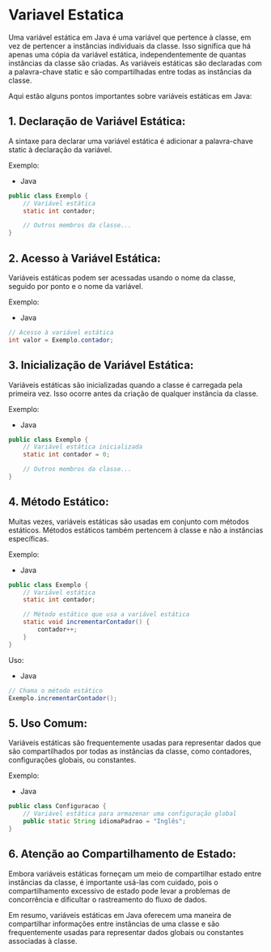 # Variavel Estatica

Uma variável estática em Java é uma variável que pertence à classe, em vez de pertencer a instâncias individuais da classe. Isso significa que há apenas uma cópia da variável estática, independentemente de quantas instâncias da classe são criadas. As variáveis estáticas são declaradas com a palavra-chave static e são compartilhadas entre todas as instâncias da classe.

Aqui estão alguns pontos importantes sobre variáveis estáticas em Java:

## 1. Declaração de Variável Estática:

A sintaxe para declarar uma variável estática é adicionar a palavra-chave static à declaração da variável.

Exemplo:
- Java

```java
public class Exemplo {
    // Variável estática
    static int contador;

    // Outros membros da classe...
}
```

## 2. Acesso à Variável Estática:

Variáveis estáticas podem ser acessadas usando o nome da classe, seguido por ponto e o nome da variável.

Exemplo:
- Java

```java
// Acesso à variável estática
int valor = Exemplo.contador;
```

## 3. Inicialização de Variável Estática:

Variáveis estáticas são inicializadas quando a classe é carregada pela primeira vez. Isso ocorre antes da criação de qualquer instância da classe.

Exemplo:
- Java

```java
public class Exemplo {
    // Variável estática inicializada
    static int contador = 0;

    // Outros membros da classe...
}
```

## 4. Método Estático:

Muitas vezes, variáveis estáticas são usadas em conjunto com métodos estáticos. Métodos estáticos também pertencem à classe e não a instâncias específicas.

Exemplo:
- Java

```java
public class Exemplo {
    // Variável estática
    static int contador;

    // Método estático que usa a variável estática
    static void incrementarContador() {
        contador++;
    }
}
```

Uso:

- Java

```java
// Chama o método estático
Exemplo.incrementarContador();
```

## 5. Uso Comum:

Variáveis estáticas são frequentemente usadas para representar dados que são compartilhados por todas as instâncias da classe, como contadores, configurações globais, ou constantes.

Exemplo:

- Java

```java
public class Configuracao {
    // Variável estática para armazenar uma configuração global
    public static String idiomaPadrao = "Inglês";
}
```

## 6. Atenção ao Compartilhamento de Estado:

Embora variáveis estáticas forneçam um meio de compartilhar estado entre instâncias da classe, é importante usá-las com cuidado, pois o compartilhamento excessivo de estado pode levar a problemas de concorrência e dificultar o rastreamento do fluxo de dados.


Em resumo, variáveis estáticas em Java oferecem uma maneira de compartilhar informações entre instâncias de uma classe e são frequentemente usadas para representar dados globais ou constantes associadas à classe.